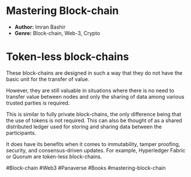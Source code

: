 # Mastering Block-chain
- **Author:** Imran Bashir
- **Genre:** Block-chain, Web-3, Crypto

# Token-less block-chains 
These block-chains are designed in such a way that they do not have the basic unit for the transfer of value.

However, they are still valuable in situations where there is no need to transfer value between nodes and only the sharing of data among various trusted parties is required. 

This is similar to fully private block-chains, the only difference being that the use of tokens is not required. This can also be thought of as a shared distributed ledger used for storing and sharing data between the participants.

It does have its benefits when it comes to immutability, tamper proofing, security, and consensus-driven updates. For example, Hyperledger Fabric or Quorum are token-less block-chains. 

#Block-chain #Web3 #Panaverse #Books #mastering-block-chain 
